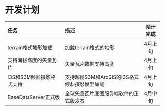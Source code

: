 # 开发计划

| 任务                |                  描述                     | 预计完成 |
| :--------         | :--------------------------------------- | :------:|
| terrain格式地形加载   |加载terrain格式的地形                      | 4月上旬    |
| 支持海拔高度的矢量瓦片 |矢量瓦片数据支持高度                       | 4月上旬   |
| I3S和S3M倾斜摄影格式支持|支持超图S3M和ArcGIS的I3S格式倾斜摄影模型加载 | 4月上旬 |
| BaseDataServer正式版  |全球矢量瓦片底图服务端软件的正式版发布       |4月中旬    |